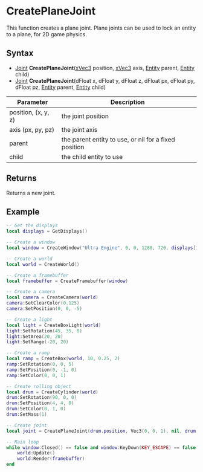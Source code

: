 # CreatePlaneJoint

This function creates a plane joint. Plane joints can be used to lock an entity to a plane, for 2D game physics.

## Syntax

- [Joint](Joint.md) **CreatePlaneJoint**([xVec3](xVec3.md) position, [xVec3](xVec3.md) axis, [Entity](Entity.md) parent, [Entity](Entity.md) child)
- [Joint](Joint.md) **CreatePlaneJoint**(dFloat x, dFloat y, dFloat z, dFloat px, dFloat py, dFloat pz, [Entity](Entity.md) parent, [Entity](Entity.md) child)

Parameter | Description
---|---
position, (x, y, z) | the joint position
axis (px, py, pz) | the joint axis
parent | the parent entity to use, or nil for a fixed position
child | the child entity to use

## Returns

Returns a new joint.

## Example

```lua
-- Get the displays
local displays = GetDisplays()

-- Create a window
local window = CreateWindow("Ultra Engine", 0, 0, 1280, 720, displays[1], WINDOW_CENTER | WINDOW_TITLEBAR)

-- Create a world
local world = CreateWorld()

-- Create a framebuffer
local framebuffer = CreateFramebuffer(window)

-- Create a camera
local camera = CreateCamera(world)
camera:SetClearColor(0.125)
camera:SetPosition(0, 0, -5)

-- Create a light
local light = CreateBoxLight(world)
light:SetRotation(45, 35, 0)
light:SetArea(20, 20)
light:SetRange(-20, 20)

-- Create a ramp
local ramp = CreateBox(world, 10, 0.25, 2)
ramp:SetRotation(0, 0, 5)
ramp:SetPosition(0, -1, 0)
ramp:SetColor(0, 0, 1)

-- Create rolling object
local drum = CreateCylinder(world)
drum:SetRotation(90, 0, 0)
drum:SetPosition(4, 4, 0)
drum:SetColor(0, 1, 0)
drum:SetMass(1)

-- Create joint
local joint = CreatePlaneJoint(drum.position, Vec3(0, 0, 1), nil, drum)

-- Main loop
while window:Closed() == false and window:KeyDown(KEY_ESCAPE) == false do
    world:Update()
    world:Render(framebuffer)
end
```
